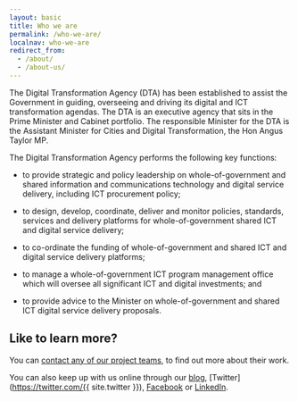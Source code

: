 ```yaml
---
layout: basic
title: Who we are
permalink: /who-we-are/
localnav: who-we-are
redirect_from:
  - /about/
  - /about-us/
---
```


The Digital Transformation Agency (DTA) has been established to assist the Government in guiding, overseeing and driving its digital and ICT transformation agendas. The DTA is an executive agency that sits in the Prime Minister and Cabinet portfolio. The responsible Minister for the DTA is the Assistant Minister for Cities and Digital Transformation, the Hon Angus Taylor MP.

The Digital Transformation Agency performs the following key functions:

- to provide strategic and policy leadership on whole-of-government and shared information and communications technology and digital service delivery, including ICT procurement policy;

- to design, develop, coordinate, deliver and monitor policies, standards, services and delivery platforms for whole-of-government shared ICT and digital service delivery;

- to co-ordinate the funding of whole-of-government and shared ICT and digital service delivery platforms;

- to manage a whole-of-government ICT program management office which will oversee all significant ICT and digital investments; and

- to provide advice to the Minister on whole-of-government and shared ICT digital service delivery proposals.

## Like to learn more?

You can [contact any of our project teams](/contact/), to find out more about their work.

You can also keep up with us online through our [blog](/blog/), [Twitter](https://twitter.com/{{ site.twitter }}), [Facebook](https://www.facebook.com/DigitalTransformationAgency) or [LinkedIn](https://www.linkedin.com/company/digital-transformation-office).
